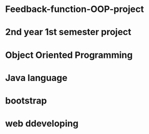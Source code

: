 # Feedback-function-OOP-project
# 2nd year 1st semester project
# Object Oriented Programming
# Java language
# bootstrap
# web ddeveloping 
